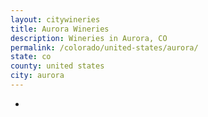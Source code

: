 ```yaml
---
layout: citywineries
title: Aurora Wineries
description: Wineries in Aurora, CO
permalink: /colorado/united-states/aurora/
state: co
county: united states
city: aurora
---
```

-
